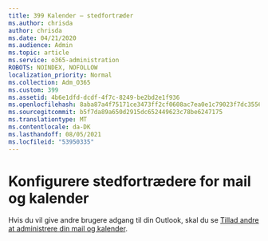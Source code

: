 ```yaml
---
title: 399 Kalender – stedfortræder
ms.author: chrisda
author: chrisda
ms.date: 04/21/2020
ms.audience: Admin
ms.topic: article
ms.service: o365-administration
ROBOTS: NOINDEX, NOFOLLOW
localization_priority: Normal
ms.collection: Adm_O365
ms.custom: 399
ms.assetid: 4b6e1dfd-dcdf-4f7c-8249-be2bd2e1f936
ms.openlocfilehash: 8aba87a4f75171ce3473ff2cf0608ac7ea0e1c79023f7dc35566f023864c008e
ms.sourcegitcommit: b5f7da89a650d2915dc652449623c78be6247175
ms.translationtype: MT
ms.contentlocale: da-DK
ms.lasthandoff: 08/05/2021
ms.locfileid: "53950335"
---
```

# <a name="configure-mail-and-calendar-delegates"></a>Konfigurere stedfortrædere for mail og kalender

Hvis du vil give andre brugere adgang til din Outlook, skal du se [Tillad andre at administrere din mail og kalender](https://support.office.com/article/9684b670-7588-4eea-8717-9e5799047540.aspx).
